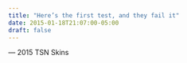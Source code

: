 ```yaml
---
title: "Here’s the first test, and they fail it"
date: 2015-01-18T21:07:00-05:00
draft: false
---
```

— 2015 TSN Skins
<!--more--> 

